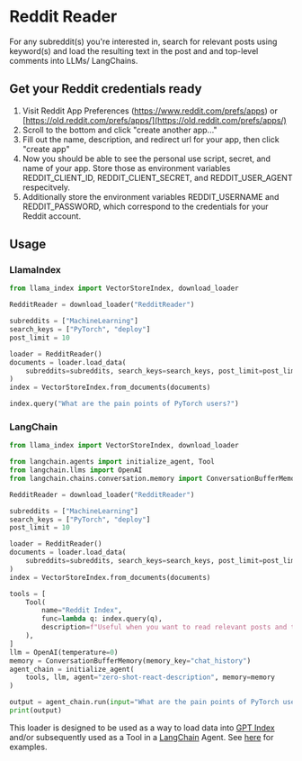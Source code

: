 # Reddit Reader

For any subreddit(s) you're interested in, search for relevant posts using keyword(s) and load the resulting text in the post and and top-level comments into LLMs/ LangChains.

## Get your Reddit credentials ready

1. Visit Reddit App Preferences (https://www.reddit.com/prefs/apps) or [https://old.reddit.com/prefs/apps/](https://old.reddit.com/prefs/apps/)
2. Scroll to the bottom and click "create another app..."
3. Fill out the name, description, and redirect url for your app, then click "create app"
4. Now you should be able to see the personal use script, secret, and name of your app. Store those as environment variables REDDIT_CLIENT_ID, REDDIT_CLIENT_SECRET, and REDDIT_USER_AGENT respecitvely.
5. Additionally store the environment variables REDDIT_USERNAME and REDDIT_PASSWORD, which correspond to the credentials for your Reddit account.

## Usage

### LlamaIndex

```python
from llama_index import VectorStoreIndex, download_loader

RedditReader = download_loader("RedditReader")

subreddits = ["MachineLearning"]
search_keys = ["PyTorch", "deploy"]
post_limit = 10

loader = RedditReader()
documents = loader.load_data(
    subreddits=subreddits, search_keys=search_keys, post_limit=post_limit
)
index = VectorStoreIndex.from_documents(documents)

index.query("What are the pain points of PyTorch users?")
```

### LangChain

```python
from llama_index import VectorStoreIndex, download_loader

from langchain.agents import initialize_agent, Tool
from langchain.llms import OpenAI
from langchain.chains.conversation.memory import ConversationBufferMemory

RedditReader = download_loader("RedditReader")

subreddits = ["MachineLearning"]
search_keys = ["PyTorch", "deploy"]
post_limit = 10

loader = RedditReader()
documents = loader.load_data(
    subreddits=subreddits, search_keys=search_keys, post_limit=post_limit
)
index = VectorStoreIndex.from_documents(documents)

tools = [
    Tool(
        name="Reddit Index",
        func=lambda q: index.query(q),
        description=f"Useful when you want to read relevant posts and top-level comments in subreddits.",
    ),
]
llm = OpenAI(temperature=0)
memory = ConversationBufferMemory(memory_key="chat_history")
agent_chain = initialize_agent(
    tools, llm, agent="zero-shot-react-description", memory=memory
)

output = agent_chain.run(input="What are the pain points of PyTorch users?")
print(output)
```

This loader is designed to be used as a way to load data into [GPT Index](https://github.com/run-llama/llama_index/tree/main/llama_index) and/or subsequently used as a Tool in a [LangChain](https://github.com/hwchase17/langchain) Agent. See [here](https://github.com/emptycrown/llama-hub/tree/main) for examples.
